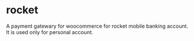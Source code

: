 # rocket
A payment gatewary for woocommerce for rocket mobile banking account. It is used only for personal account.
